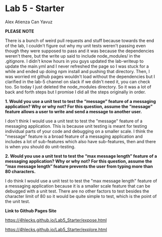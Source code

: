 # Lab 5 - Starter
Alex Atienza
Can Yavuz

**PLEASE NOTE**

There is a bunch of weird pull requests and stuff because towards the end of the lab, I couldn't figure out why my unit tests weren't passing even though they were supposed to pass and it was because the dependencies weren't there, but the write up said to include node_modules/ in the .gitignore. I didn't know hours in you guys updated the lab-writeup to update the main.yml and I never refreshed the page so I was stuck for a while and ended up doing npm install and pushing that directory. Then, I was worried mt github pages wouldn't load without the dependencies but I clarified in the lab-5 channel on slack if we didn't need it, you can check too. So today I just deleted the node_modules directory. So it was a lot of back and forth steps but I promise I did all the steps originally in order.

**1. Would you use a unit test to test the “message” feature of a messaging application? Why or why not? For this question, assume the “message” feature allows a user to write and send a message to another user.**


I don't think I would use a unit test to test the "message" feature of a messaging application. This is because unit testing is meant for testing individual parts of your code and debugging on a smaller scale. I think the "message" feature is a broad feature of a messaging application and includes a lot of sub-features which also have sub-features, then and there is when you should do unit-testing.


**2. Would you use a unit test to test the “max message length” feature of a messaging application? Why or why not? For this question, assume the “max message length” feature prevents the user from typing more than 80 characters.**


I do think I would use a unit test to test the "max message length" feature of a messaging application because it is a smaller scale feature that can be debugged with a unit test. There are no other factors to test besides the character limit of 80 so it would be quite simple to test, which is the point of the unit test.


**Link to Github Pages Site**

https://4hlecks.github.io/Lab5_Starter/expose.html

https://4hlecks.github.io/Lab5_Starter/explore.html

